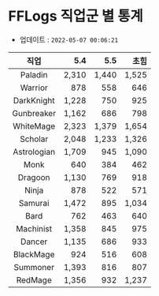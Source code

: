 # FFLogs 직업군 별 통계

- 업데이트 : `2022-05-07 00:06:21`

|직업|5.4|5.5|초힘|
|:-:|-:|-:|-:|
|Paladin|2,310|1,440|1,525|
|Warrior|878|558|646|
|DarkKnight|1,228|750|925|
|Gunbreaker|1,162|686|798|
|WhiteMage|2,323|1,379|1,654|
|Scholar|2,048|1,233|1,326|
|Astrologian|1,709|945|1,090|
|Monk|640|384|462|
|Dragoon|1,130|769|918|
|Ninja|878|522|571|
|Samurai|1,472|895|1,034|
|Bard|762|463|640|
|Machinist|1,358|845|975|
|Dancer|1,135|686|933|
|BlackMage|924|516|608|
|Summoner|1,393|816|807|
|RedMage|1,356|932|1,237|
